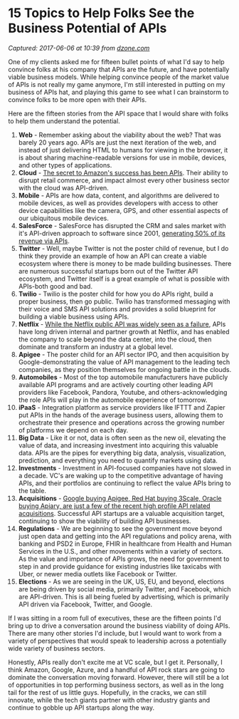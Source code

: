 # 15 Topics to Help Folks See the Business Potential of APIs

_Captured: 2017-06-06 at 10:39 from [dzone.com](https://dzone.com/articles/15-topics-to-help-folks-see-the-business-potential?utm_source=MVB&utm_medium=email&utm_campaign=Monday%202017-6-05)_

One of my clients asked me for fifteen bullet points of what I'd say to help convince folks at his company that APIs are the future, and have potentially viable business models. While helping convince people of the market value of APIs is not really my game anymore, I'm still interested in putting on my business of APIs hat, and playing this game to see what I can brainstorm to convince folks to be more open with their APIs.

Here are the fifteen stories from the API space that I would share with folks to help them understand the potential.

  1. **Web** \- Remember asking about the viability about the web? That was barely 20 years ago. APIs are just the next iteration of the web, and instead of just delivering HTML to humans for viewing in the browser, it is about sharing machine-readable versions for use in mobile, devices, and other types of applications.
  2. **Cloud** \- [The secret to Amazon's success has been APIs](http://apievangelist.com/2012/01/12/the-secret-to-amazons-success-internal-apis/). Their ability to disrupt retail commerce, and impact almost every other business sector with the cloud was API-driven.
  3. **Mobile** \- APIs are how data, content, and algorithms are delivered to mobile devices, as well as provides developers with access to other device capabilities like the camera, GPS, and other essential aspects of our ubiquitous mobile devices.
  4. **SalesForce** \- SalesForce has disrupted the CRM and sales market with it's API-driven approach to software since 2001, [generating 50% of its revenue via APIs](https://hbr.org/2015/01/the-strategic-value-of-apis).
  5. **Twitter** \- Well, maybe Twitter is not the poster child of revenue, but I do think they provide an example of how an API can create a viable ecosystem where there is money to be made building businesses. There are numerous successful startups born out of the Twitter API ecosystem, and Twitter itself is a great example of what is possible with APIs-both good and bad.
  6. **Twilio** \- Twilio is the poster child for how you do APIs right, build a proper business, then go public. Twilio has transformed messaging with their voice and SMS API solutions and provides a solid blueprint for building a viable business using APIs.
  7. **Netflix** \- [While the Netflix public API was widely seen as a failure](http://apievangelist.com/2016/09/07/the-netflix-public-api-was-the-most-successful-api-failure-ever/), APIs have long driven internal and partner growth at Netflix, and has enabled the company to scale beyond the data center, into the cloud, then dominate and transform an industry at a global level.
  8. **Apigee** \- The poster child for an API sector IPO, and then acquisition by Google-demonstrating the value of API management to the leading tech companies, as they position themselves for ongoing battle in the clouds.
  9. **Automobiles** \- Most of the top automobile manufacturers have publicly available API programs and are actively courting other leading API providers like Facebook, Pandora, Youtube, and others-acknowledging the role APIs will play in the automobile experience of tomorrow.
  10. **iPaaS** \- Integration platform as service providers like IFTTT and Zapier put APIs in the hands of the average business users, allowing them to orchestrate their presence and operations across the growing number of platforms we depend on each day.
  11. **Big Data** \- Like it or not, data is often seen as the new oil, elevating the value of data, and increasing investment into acquiring this valuable data. APIs are the pipes for everything big data, analysis, visualization, prediction, and everything you need to quantify markets using data.
  12. **Investments** \- Investment in API-focused companies have not slowed in a decade. VC's are waking up to the competitive advantage of having APIs, and their portfolios are continuing to reflect the value APIs bring to the table.
  13. **Acquisitions** \- [Google buying Apigee, Red Hat buying 3Scale, Oracle buying Apiary, are just a few of the recent high profile API related acquisitions](http://acquisitions.apievangelist.com/news/). Successful API startups are a valuable acquisition target, continuing to show the viability of building API businesses.
  14. **Regulations** \- We are beginning to see the government move beyond just open data and getting into the API regulations and policy arena, with banking and PSD2 in Europe, FHIR in healthcare from Health and Human Services in the U.S., and other movements within a variety of sectors. As the value and importance of APIs grows, the need for government to step in and provide guidance for existing industries like taxicabs with Uber, or newer media outlets like Facebook or Twitter.
  15. **Elections** \- As we are seeing in the UK, US, EU, and beyond, elections are being driven by social media, primarily Twitter, and Facebook, which are API-driven. This is all being fueled by advertising, which is primarily API driven via Facebook, Twitter, and Google.

If I was sitting in a room full of executives, these are the fifteen points I'd bring up to drive a conversation around the business viability of doing APIs. There are many other stories I'd include, but I would want to work from a variety of perspectives that would speak to leadership across a potentially wide variety of business sectors.

Honestly, APIs really don't excite me at VC scale, but I get it. Personally, I think Amazon, Google, Azure, and a handful of API rock stars are going to dominate the conversation moving forward. However, there will still be a lot of opportunities in top performing business sectors, as well as in the long tail for the rest of us little guys. Hopefully, in the cracks, we can still innovate, while the tech giants partner with other industry giants and continue to gobble up API startups along the way.
